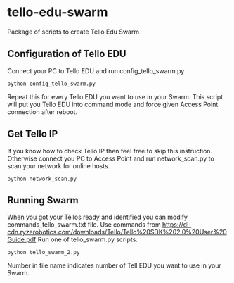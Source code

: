 # tello-edu-swarm

Package of scripts to create Tello Edu Swarm

## Configuration of Tello EDU

Connect your PC to Tello EDU and run config_tello_swarm.py

```
python config_tello_swarm.py
```

Repeat this for every Tello EDU you want to use in your Swarm. This script will put you Tello EDU into command mode and force given Access Point connection after reboot.

## Get Tello IP

If you know how to check Tello IP then feel free to skip this instruction.
Otherwise connect you PC to Access Point and run network_scan.py to scan your network for online hosts.

```
python network_scan.py
```

## Running Swarm

When you got your Tellos ready and identified you can modify commands_tello_swarm.txt file.
Use commands from https://dl-cdn.ryzerobotics.com/downloads/Tello/Tello%20SDK%202.0%20User%20Guide.pdf
Run one of tello_swarm.py scripts.

```
python tello_swarm_2.py
```

Number in file name indicates number of Tell EDU you want to use in your Swarm.
